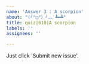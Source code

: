 ```yaml
---
name: 'Answer 3 : A scorpion'
about: "(╯°□°）╯︵ ┻━┻"
title: quiz|610|A scorpion
labels: ''
assignees: ''

---
```


Just click 'Submit new issue'.
